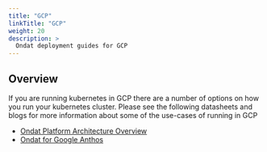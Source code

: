 ```yaml
---
title: "GCP"
linkTitle: "GCP"
weight: 20
description: >
  Ondat deployment guides for GCP
---
```


## Overview

If you are running kubernetes in GCP there are a number of options on how you run your kubernetes cluster.  Please see the following datasheets and blogs for more information about some of the use-cases of running in GCP

* [Ondat Platform Architecture Overview](https://3402546.fs1.hubspotusercontent-na1.net/hubfs/3402546/Ondat%20-%20Platform%20Architecture.pdf)
* [Ondat for Google Anthos](https://www.ondat.io/datasheets/ondat-google-anthos)
